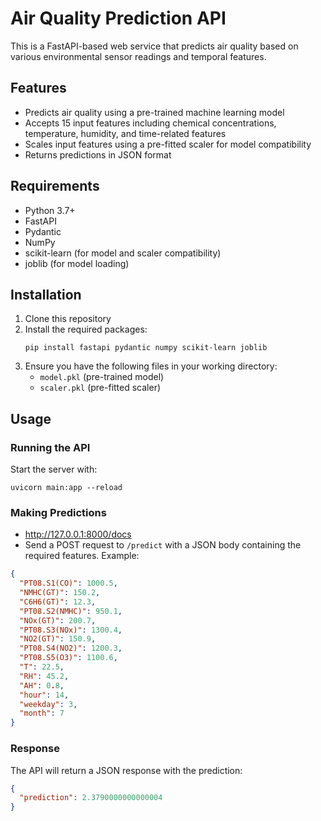 # Air Quality Prediction API

This is a FastAPI-based web service that predicts air quality based on various environmental sensor readings and temporal features.

## Features

- Predicts air quality using a pre-trained machine learning model
- Accepts 15 input features including chemical concentrations, temperature, humidity, and time-related features
- Scales input features using a pre-fitted scaler for model compatibility
- Returns predictions in JSON format

## Requirements

- Python 3.7+
- FastAPI
- Pydantic
- NumPy
- scikit-learn (for model and scaler compatibility)
- joblib (for model loading)

## Installation

1. Clone this repository
2. Install the required packages:
   ```
   pip install fastapi pydantic numpy scikit-learn joblib
   ```
3. Ensure you have the following files in your working directory:
   - `model.pkl` (pre-trained model)
   - `scaler.pkl` (pre-fitted scaler)

## Usage

### Running the API

Start the server with:
```
uvicorn main:app --reload
```

### Making Predictions
- http://127.0.0.1:8000/docs
- Send a POST request to `/predict` with a JSON body containing the required features. Example:

```json
{
  "PT08.S1(CO)": 1000.5,
  "NMHC(GT)": 150.2,
  "C6H6(GT)": 12.3,
  "PT08.S2(NMHC)": 950.1,
  "NOx(GT)": 200.7,
  "PT08.S3(NOx)": 1300.4,
  "NO2(GT)": 150.9,
  "PT08.S4(NO2)": 1200.3,
  "PT08.S5(O3)": 1100.6,
  "T": 22.5,
  "RH": 45.2,
  "AH": 0.8,
  "hour": 14,
  "weekday": 3,
  "month": 7
}
```

### Response

The API will return a JSON response with the prediction:
```json
{
  "prediction": 2.3790000000000004
}
```

